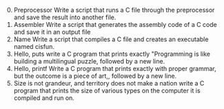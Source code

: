 0. Preprocessor
Write a script that runs a C file through the preprocessor and save the result into another file.
2. Assembler
Write a script that generates the assembly code of a C code and save it in an output file
3. Name
Write a script that compiles a C file and creates an executable named cisfun.
4. Hello, puts
write a C program that prints exactly "Programming is like building a multilingual puzzle, followed by a new line.
5. Hello, printf
Write a C program that prints exactly with proper grammar, but the outcome is a piece of art,, followed by a new line.
6.  Size is not grandeur, and territory does not make a nation
write a C program that prints the size of various types on the computer it is compiled and run on.
